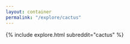 ```yaml
---
layout: container
permalink: "/explore/cactus"
---
```


<link rel="stylesheet" type="text/css" href="/static/css/explore.css">
{% include explore.html subreddit="cactus" %}
